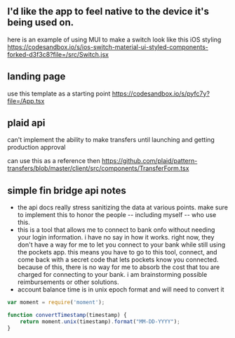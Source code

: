 ## I'd like the app to feel native to the device it's being used on. 
here is an example of using MUI to make a switch look like this iOS styling https://codesandbox.io/s/ios-switch-material-ui-styled-components-forked-d3f3c8?file=/src/Switch.jsx

## landing page
use this template as a starting point https://codesandbox.io/s/pyfc7y?file=/App.tsx

## plaid api 
can't implement the ability to make transfers until launching and getting production approval

can use this as a reference then https://github.com/plaid/pattern-transfers/blob/master/client/src/components/TransferForm.tsx


## simple fin bridge api notes
- the api docs really stress sanitizing the data at various points. make sure to implement this to honor the people -- including myself -- who use this. 
- this is a tool that allows me to connect to bank onfo without needing your login information. i have no say in how it works. right now, they don't have a way for me to let you connect to your bank while still using the pockets app. this means you have to go to this tool, connect, and come back with a secret code that lets pockets know you connected. because of this, there is no way for me to absorb the cost that tou are charged for connecting to your bank. i am brainstorming possible reimbursements or other solutions.  
- account balance time is in unix epoch format and will need to convert it
```js
var moment = require('moment');

function convertTimestamp(timestamp) {
    return moment.unix(timestamp).format("MM-DD-YYYY");
}
```
